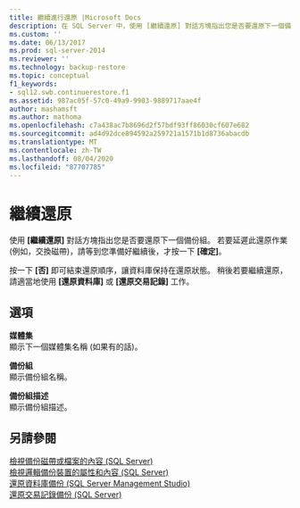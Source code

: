 ```yaml
---
title: 繼續進行還原 |Microsoft Docs
description: 在 SQL Server 中，使用 [繼續還原] 對話方塊指出您是否要還原下一個備份組。
ms.custom: ''
ms.date: 06/13/2017
ms.prod: sql-server-2014
ms.reviewer: ''
ms.technology: backup-restore
ms.topic: conceptual
f1_keywords:
- sql12.swb.continuerestore.f1
ms.assetid: 987ac05f-57c0-49a9-9903-9889717aae4f
author: mashamsft
ms.author: mathoma
ms.openlocfilehash: c7a438ac7b8696d2f57bdf93ff86030cf607e682
ms.sourcegitcommit: ad4d92dce894592a259721a1571b1d8736abacdb
ms.translationtype: MT
ms.contentlocale: zh-TW
ms.lasthandoff: 08/04/2020
ms.locfileid: "87707785"
---
```

# <a name="continue-with-restore"></a>繼續還原
  使用 **[繼續還原]** 對話方塊指出您是否要還原下一個備份組。 若要延遲此還原作業 (例如，交換磁帶)，請等到您準備好繼續後，才按一下 **[確定]**。  
  
 按一下 **[否]** 即可結束還原順序，讓資料庫保持在還原狀態。 稍後若要繼續還原，請適當地使用 **[還原資料庫]** 或 **[還原交易記錄]** 工作。  
  
## <a name="options"></a>選項  
 **媒體集**  
 顯示下一個媒體集名稱 (如果有的話)。  
  
 **備份組**  
 顯示備份組名稱。  
  
 **備份組描述**  
 顯示備份組描述。  
  
## <a name="see-also"></a>另請參閱  
 [檢視備份磁帶或檔案的內容 &#40;SQL Server&#41;](../relational-databases/backup-restore/view-the-contents-of-a-backup-tape-or-file-sql-server.md)   
 [檢視邏輯備份裝置的屬性和內容 &#40;SQL Server&#41;](../relational-databases/backup-restore/view-the-properties-and-contents-of-a-logical-backup-device-sql-server.md)   
 [還原資料庫備份 &#40;SQL Server Management Studio&#41;](../relational-databases/backup-restore/restore-a-database-backup-using-ssms.md)   
 [還原交易記錄備份 &#40;SQL Server&#41;](../relational-databases/backup-restore/restore-a-transaction-log-backup-sql-server.md)  
  
  
